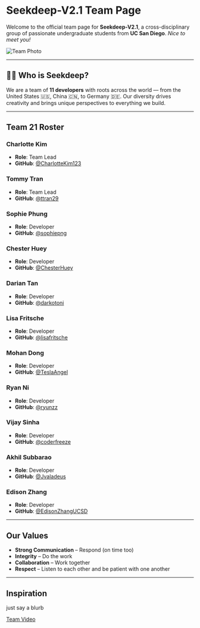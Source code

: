 # Seekdeep-V2.1 Team Page  

Welcome to the official team page for **Seekdeep-V2.1**, a cross-disciplinary group of passionate undergraduate students from **UC San Diego**. *Nice to meet you!*  

![Team Photo](/admin/assets/Team.png)

---

## 🧑‍🚀 Who is Seekdeep?

We are a team of **11 developers** with roots across the world — from the United States 🇺🇸, China 🇨🇳, to Germany 🇩🇪. Our diversity drives creativity and brings unique perspectives to everything we build.

---

## Team 21 Roster

### Charlotte Kim  
- **Role**: Team Lead  
- **GitHub**: [@CharlotteKim123](https://github.com/CharlotteKim123)

### Tommy Tran  
- **Role**: Team Lead  
- **GitHub**: [@ttran29](https://github.com/ttran29)

### Sophie Phung  
- **Role**: Developer  
- **GitHub**: [@sophiepng](https://github.com/sophiepng)

### Chester Huey  
- **Role**: Developer  
- **GitHub**: [@ChesterHuey](https://github.com/ChesterHuey)

### Darian Tan  
- **Role**: Developer  
- **GitHub**: [@darkotoni](https://github.com/darkotoni)

### Lisa Fritsche  
- **Role**: Developer  
- **GitHub**: [@lisafritsche](https://github.com/lisafritsche)

### Mohan Dong  
- **Role**: Developer  
- **GitHub**: [@TeslaAngel](https://github.com/TeslaAngel)

### Ryan Ni  
- **Role**: Developer  
- **GitHub**: [@ryunzz](https://github.com/ryunzz)

### Vijay Sinha  
- **Role**: Developer  
- **GitHub**: [@coderfreeze](https://github.com/coderfreeze)

### Akhil Subbarao  
- **Role**: Developer  
- **GitHub**: [@Jvaladeus](https://github.com/JvalaDeus)

### Edison Zhang  
- **Role**: Developer  
- **GitHub**: [@EdisonZhangUCSD](https://github.com/EdisonZhangUCSD)

---

## Our Values

- **Strong Communication** – Respond (on time too) 
- **Integrity** – Do the work
- **Collaboration** – Work together
- **Respect** – Listen to each other and be patient with one another

---

## Inspiration

just say a blurb

[Team Video](videos/teamintro.mp4)
